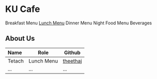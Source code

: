 # KU Cafe

Breakfast Menu
[Lunch Menu](https://github.com/theethaj/ku-cafe/blob/lunch-menu/Menu.md#lunch-menu)
Dinner Menu
Night Food Menu
Beverages

## About Us

| Name      | Role      | Github   |
|:----------|-----------|----------|
| Tetach    | Lunch Menu| [theethaj](https://github.com/theethaj) |
| ...       | ...       | ...      |
